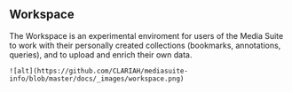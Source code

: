Workspace
---

The Workspace is an experimental enviroment for users of the Media Suite to work with their personally created collections (bookmarks, annotations, queries), and to upload and enrich their own data.

```
![alt](https://github.com/CLARIAH/mediasuite-info/blob/master/docs/_images/workspace.png)
```

